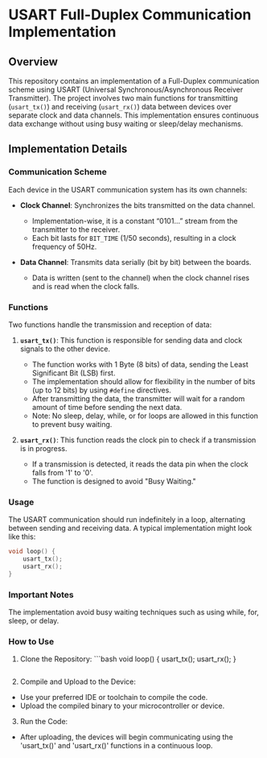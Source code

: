# USART Full-Duplex Communication Implementation

## Overview

This repository contains an implementation of a Full-Duplex communication scheme using USART (Universal Synchronous/Asynchronous Receiver Transmitter). The project involves two main functions for transmitting (`usart_tx()`) and receiving (`usart_rx()`) data between devices over separate clock and data channels. This implementation ensures continuous data exchange without using busy waiting or sleep/delay mechanisms.

## Implementation Details

### Communication Scheme

Each device in the USART communication system has its own channels:

- **Clock Channel**: Synchronizes the bits transmitted on the data channel. 
  - Implementation-wise, it is a constant “0101…” stream from the transmitter to the receiver. 
  - Each bit lasts for `BIT_TIME` (1/50 seconds), resulting in a clock frequency of 50Hz.

- **Data Channel**: Transmits data serially (bit by bit) between the boards.
  - Data is written (sent to the channel) when the clock channel rises and is read when the clock falls.

### Functions

Two functions handle the transmission and reception of data:

1. **`usart_tx()`**: This function is responsible for sending data and clock signals to the other device. 
   - The function works with 1 Byte (8 bits) of data, sending the Least Significant Bit (LSB) first.
   - The implementation should allow for flexibility in the number of bits (up to 12 bits) by using `#define` directives.
   - After transmitting the data, the transmitter will wait for a random amount of time before sending the next data. 
   - Note: No sleep, delay, while, or for loops are allowed in this function to prevent busy waiting.

2. **`usart_rx()`**: This function reads the clock pin to check if a transmission is in progress. 
   - If a transmission is detected, it reads the data pin when the clock falls from '1' to '0'.
   - The function is designed to avoid "Busy Waiting."

### Usage

The USART communication should run indefinitely in a loop, alternating between sending and receiving data. A typical implementation might look like this:

```c
void loop() {
    usart_tx();
    usart_rx();
}
```

### Important Notes
The implementation avoid busy waiting techniques such as using while, for, sleep, or delay.

### How to Use
1. Clone the Repository:
       ```bash
   void loop() {
       usart_tx();
       usart_rx();
   }
   ```
2. Compile and Upload to the Device:
* Use your preferred IDE or toolchain to compile the code.
* Upload the compiled binary to your microcontroller or device.

3. Run the Code:
* After uploading, the devices will begin communicating using the 'usart_tx()' and 'usart_rx()' functions in a continuous loop.
